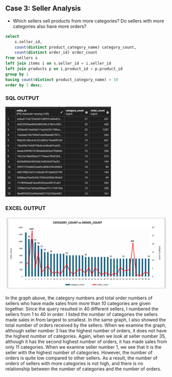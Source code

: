 ## Case 3: Seller Analysis

- Which sellers sell products from more categories? Do sellers with more categories also have more orders?

```sql
select
	s.seller_id,
	count(distinct product_category_name) category_count,
	count(distinct order_id) order_count
from sellers s
left join items i on s.seller_id = i.seller_id
left join products p on i.product_id = p.product_id
group by 1
having count(distinct product_category_name) > 10
order by 2 desc;
```
### SQL OUTPUT
![alt text](https://github.com/hilalguleryuz/postgresql_olist_data_analysis_project/blob/main/Case-3%3A%20Seller%20Analysis/Case3/Case3-Q1.png)

### EXCEL OUTPUT
<img src="https://github.com/hilalguleryuz/postgresql_olist_data_analysis_project/blob/main/Case-3%3A%20Seller%20Analysis/Case3/Case3-Q1-G.png" alt="alt text" width="750"/>

In the graph above, the category numbers and total order numbers of sellers who have made sales from more than 10 categories are given together. Since the query resulted in 40 different sellers, I numbered the sellers from 1 to 40 in order. I listed the number of categories the sellers made sales in from largest to smallest. In the same graph, I also showed the total number of orders received by the sellers. When we examine the graph, although seller number 3 has the highest number of orders, it does not have the highest number of categories. Again, when we look at seller number 35, although it has the second highest number of orders, it has made sales from only 11 categories. When we examine seller number 1, we see that it is the seller with the highest number of categories. However, the number of orders is quite low compared to other sellers. As a result, the number of orders of sellers with more categories is not high, and there is no relationship between the number of categories and the number of orders.
